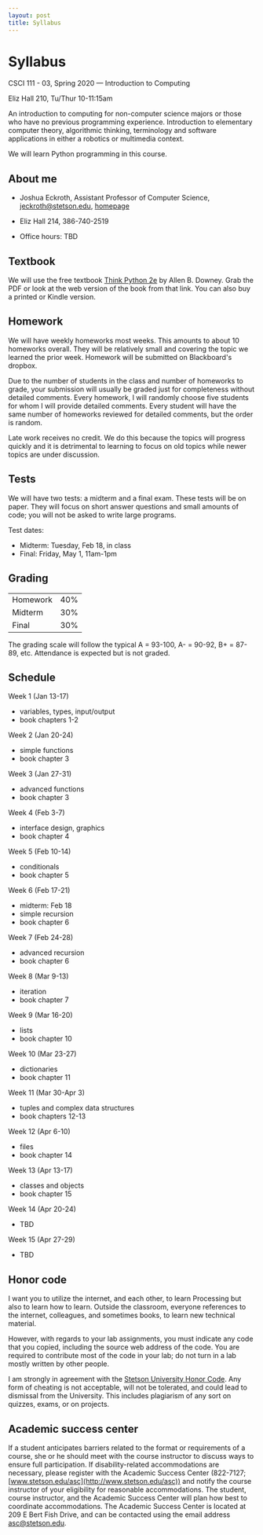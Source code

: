 ```yaml
---
layout: post
title: Syllabus
---
```


# Syllabus

CSCI 111 - 03, Spring 2020 &mdash; Introduction to Computing

Eliz Hall 210, Tu/Thur 10-11:15am

An introduction to computing for non-computer science majors or those who have no previous programming experience. Introduction to elementary computer theory, algorithmic thinking, terminology and software applications in either a robotics or multimedia context.

We will learn Python programming in this course.

## About me

- Joshua Eckroth, Assistant Professor of Computer Science, [jeckroth@stetson.edu](mailto:jeckroth@stetson.edu), [homepage](http://www2.stetson.edu/~jeckroth/)

- Eliz Hall 214, 386-740-2519

- Office hours: TBD

## Textbook

We will use the free textbook [Think Python 2e](https://greenteapress.com/wp/think-python-2e/) by Allen B. Downey. Grab the PDF or look at the web version of the book from that link. You can also buy a printed or Kindle version.

## Homework

We will have weekly homeworks most weeks. This amounts to about 10 homeworks overall. They will be relatively small and covering the topic we learned the prior week. Homework will be submitted on Blackboard's dropbox.

Due to the number of students in the class and number of homeworks to grade, your submission will usually be graded just for completeness without detailed comments. Every homework, I will randomly choose five students for whom I will provide detailed comments. Every student will have the same number of homeworks reviewed for detailed comments, but the order is random.

Late work receives no credit. We do this because the topics will progress quickly and it is detrimental to learning to focus on old topics while newer topics are under discussion.

## Tests

We will have two tests: a midterm and a final exam. These tests will be on paper. They will focus on short answer questions and small amounts of code; you will not be asked to write large programs.

Test dates:

- Midterm: Tuesday, Feb 18, in class
- Final: Friday, May 1, 11am-1pm

## Grading

<table>
<tr><td>Homework</td><td>40%</td></tr>
<tr><td>Midterm</td><td>30%</td></tr>
<tr><td>Final</td><td>30%</td></tr>
</table>

The grading scale will follow the typical A = 93-100, A- = 90-92, B+ = 87-89, etc. Attendance is expected but is not graded.

## Schedule

Week 1 (Jan 13-17)

- variables, types, input/output
- book chapters 1-2

Week 2 (Jan 20-24)

- simple functions
- book chapter 3

Week 3 (Jan 27-31)

- advanced functions
- book chapter 3

Week 4 (Feb 3-7)

- interface design, graphics
- book chapter 4

Week 5 (Feb 10-14)

- conditionals
- book chapter 5

Week 6 (Feb 17-21)

- midterm: Feb 18
- simple recursion
- book chapter 6

Week 7 (Feb 24-28)

- advanced recursion
- book chapter 6

Week 8 (Mar 9-13)

- iteration
- book chapter 7

Week 9 (Mar 16-20)

- lists
- book chapter 10

Week 10 (Mar 23-27)

- dictionaries
- book chapter 11

Week 11 (Mar 30-Apr 3)

- tuples and complex data structures
- book chapters 12-13

Week 12 (Apr 6-10)

- files
- book chapter 14

Week 13 (Apr 13-17)

- classes and objects
- book chapter 15

Week 14 (Apr 20-24)

- TBD

Week 15 (Apr 27-29)

- TBD

## Honor code

I want you to utilize the internet, and each other, to learn
Processing but also to learn how to learn. Outside the classroom,
everyone references to the internet, colleagues, and sometimes books,
to learn new technical material.

However, with regards to your lab assignments, you must indicate any
code that you copied, including the source web address of the
code. You are required to contribute most of the code in your lab; do
not turn in a lab mostly written by other people.

I am strongly in agreement with the
[Stetson University Honor Code](http://www.stetson.edu/other/honor-system/). Any
form of cheating is not acceptable, will not be tolerated, and could
lead to dismissal from the University. This includes plagiarism of any
sort on quizzes, exams, or on projects.

## Academic success center

If a student anticipates barriers related to the format or
requirements of a course, she or he should meet with the course
instructor to discuss ways to ensure full participation. If
disability-related accommodations are necessary, please register with
the Academic Success Center (822-7127;
[www.stetson.edu/asc](http://www.stetson.edu/asc)) and notify the
course instructor of your eligibility for reasonable
accommodations. The student, course instructor, and the Academic
Success Center will plan how best to coordinate accommodations. The
Academic Success Center is located at 209 E Bert Fish Drive, and can
be contacted using the email address
[asc@stetson.edu](mailto:asc@stetson.edu).

